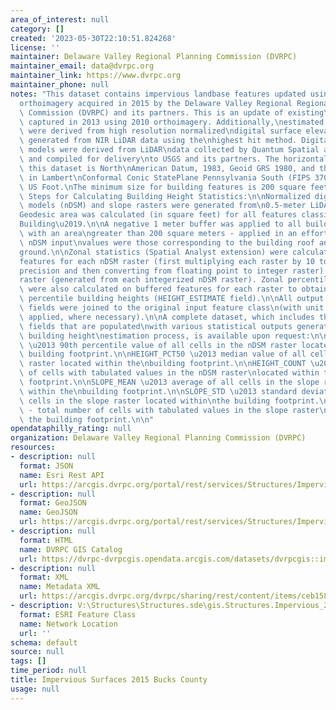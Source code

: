 ```yaml
---
area_of_interest: null
category: []
created: '2023-05-30T22:10:51.824268'
license: ''
maintainer: Delaware Valley Regional Planning Commission (DVRPC)
maintainer_email: data@dvrpc.org
maintainer_link: https://www.dvrpc.org
maintainer_phone: null
notes: "This dataset contains impervious landbase features updated using digital\n\
  orthoimagery acquired in 2015 by the Delaware Valley Regional Regional\nPlanning\
  \ Commission (DVRPC) and its partners. This is an update of existing\nfeatures originally\
  \ captured in 2013 using 2010 orthoimagery. Additionally,\nestimated building heights\
  \ were derived from high resolution normalized\ndigital surface elevation data models\
  \ generated from NIR LiDAR data using the\nhighest hit method. Digital surface elevation\
  \ models were derived from LiDAR\ndata collected by Quantum Spatial and other vendors\
  \ and compiled for delivery\nto USGS and its partners. The horizontal datum for\
  \ this dataset is North\nAmerican Datum, 1983, Geoid GRS 1980, and the data is projected\
  \ in Lambert\nConformal Conic StatePlane Pennsylvania South (FIPS 3702). Units are\
  \ US Foot.\nThe minimum size for building features is 200 square feet.\n\nProcess\
  \ Steps for Calculating Building Height Statistics:\n\nNormalized digital surface\
  \ models (nDSM) and slope rasters were generated from\n0.5-meter LiDAR data.\n\n\
  Geodesic area was calculated (in square feet) for all features classified as\n\u2018\
  Building\u2019.\n\nA negative 1 meter buffer was applied to all building features\
  \ with an area\ngreater than 200 square meters - applied in an effort to ensure\
  \ nDSM input\nvalues were those corresponding to the building roof and not the adjacent\n\
  ground.\n\nZonal statistics (Spatial Analyst extension) were calculated on the buffered\n\
  features for each nDSM raster (first multiplying each raster by 10 to maintain\n\
  precision and then converting from floating point to integer raster) and slope\n\
  raster (generated from each integerized nDSM raster). Zonal percentile\nstatistics\
  \ were also calculated on buffered features for each raster to obtain\nthe 90th\
  \ percentile building heights (HEIGHT_ESTIMATE field).\n\nAll output statistics\
  \ fields were joined to the original input feature class\n(with unit conversions\
  \ applied, where necessary).\n\nA complete dataset, which includes the following\
  \ fields that are populated\nwith various statistical outputs generated during the\
  \ building height\nestimation process, is available upon request:\n\nHEIGHT_PCT90\
  \ \u2013 90th percentile value of all cells in the nDSM raster located\nwithin the\
  \ building footprint.\n\nHEIGHT_PCT50 \u2013 median value of all cells in the nDSM\
  \ raster located within the\nbuilding footprint.\n\nHEIGHT_COUNT \u2013 total number\
  \ of cells with tabulated values in the nDSM raster\nlocated within the building\
  \ footprint.\n\nSLOPE_MEAN \u2013 average of all cells in the slope raster located\
  \ within the\nbuilding footprint.\n\nSLOPE_STD \u2013 standard deviation of all\
  \ cells in the slope raster located within\nthe building footprint.\n\nSLOPE_COUNT\
  \ - total number of cells with tabulated values in the slope raster\nlocated within\
  \ the building footprint.\n\n"
opendataphilly_rating: null
organization: Delaware Valley Regional Planning Commission (DVRPC)
resources:
- description: null
  format: JSON
  name: Esri Rest API
  url: https://arcgis.dvrpc.org/portal/rest/services/Structures/Impervious_2015_Bucks/FeatureServer/0
- description: null
  format: GeoJSON
  name: GeoJSON
  url: https://arcgis.dvrpc.org/portal/rest/services/Structures/Impervious_2015_Bucks/FeatureServer/0/query?where=1=1&outsr=4326&outfields=*&f=geojson
- description: null
  format: HTML
  name: DVRPC GIS Catalog
  url: https://dvrpc-dvrpcgis.opendata.arcgis.com/datasets/dvrpcgis::impervious-surfaces-2015-bucks-county
- description: null
  format: XML
  name: Metadata XML
  url: https://arcgis.dvrpc.org/dvrpc/sharing/rest/content/items/ceb1589acd314433b4e9e6bea35e4124/info/metadata/metadata.xml?format=default
- description: V:\Structures\Structures.sde\gis.Structures.Impervious_2015_Bucks
  format: ESRI Feature Class
  name: Network Location
  url: ''
schema: default
source: null
tags: []
time_period: null
title: Impervious Surfaces 2015 Bucks County
usage: null
---
```

